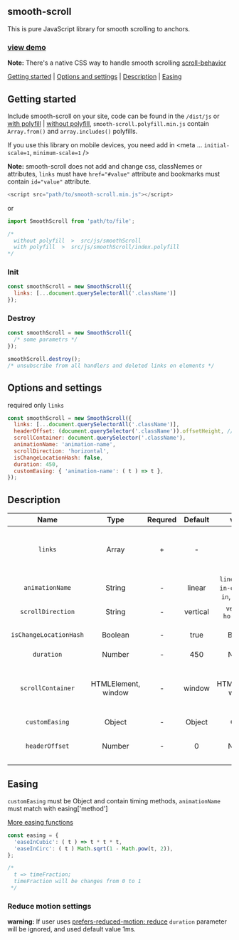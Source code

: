 ## smooth-scroll

This is pure JavaScript library for smooth scrolling to anchors.

### [view demo](https://litichevskiy.github.io/smooth-scroll/)

**Note:** There's a native CSS way to handle smooth scrolling
[scroll-behavior](https://developer.mozilla.org/en-US/docs/Web/CSS/scroll-behavior)


[Getting started](#Getting-started) | [Options and settings](#Options-and-settings) | [Description](#Description) | [Easing](#Easing)

## Getting started


Include smooth-scroll on your site, code can be found in the `/dist/js` or [with polyfill](https://github.com/litichevskiy/smooth-scroll/tree/master/dist/js/smooth-scroll-polyfill.min.js) | [without polyfill](https://github.com/litichevskiy/smooth-scroll/tree/master/dist/js/smooth-scroll.min.js), `smooth-scroll.polyfill.min.js` contain `Array.from()` and `array.includes()` polyfills.

If you use this library on mobile devices, you need add in <meta ... `initial-scale=1`,  `minimum-scale=1`  />

**Note:** smooth-scroll does not add and change css, classNemes or attributes, `links` must have `href="#value"` attribute and bookmarks must contain `id="value"` attribute.


```javascript
<script src="path/to/smooth-scroll.min.js"></script>
```
or
```javascript
import SmoothScroll from 'path/to/file';

/*
  without polyfill  >  src/js/smoothScroll
  with polyfill  >  src/js/smoothScroll/index.polyfill
*/
```


### Init

```javascript
const smoothScroll = new SmoothScroll({
  links: [...document.querySelectorAll('.className')]
});
```

### Destroy

```javascript
const smoothScroll = new SmoothScroll({
  /* some parametrs */
});

smoothScroll.destroy();
/* unsubscribe from all handlers and deleted links on elements */
```

## Options and settings

required only `links`

```javascript
const smoothScroll = new SmoothScroll({
  links: [...document.querySelectorAll('.className')],
  headerOffset: (document.querySelector('.className')).offsetHeight, // or Number
  scrollContainer: document.querySelector('.className'),
  animationName: 'animation-name',
  scrollDirection: 'horizontal',
  isChangeLocationHash: false,
  duration: 450,
  customEasing: { 'animation-name': ( t ) => t },
});

```

## Description


|Name|Type|Requred|Default|values|Description|
|:-:|:-:|:-:|:-:|:-:|:-:|
|`links`|Array|+|-|-| Item must be HTMLElement and contain `href="#some-value"` attribute with value |
|`animationName`|String|-|linear|`linear`, `ease-in-out`, `ease-in`, `ease-out`|[See reduce-motion-settings](#Reduce-motion-settings)|
|`scrollDirection`|String|-|vertical|`vertical`, `horizontal`|-|
|`isChangeLocationHash`|Boolean|-|true|Boolean|add to browser history, and change `location.hash`|
|`duration`|Number|-|450|Number|time in ms, min 1 |
|`scrollContainer`|HTMLElement, window|-|window|HTMLElement, window|if `scrollContainer` not `window`, container must have `width` or `heights` depending on `scrollDirection` and correctly `overflow` |
|`customEasing`|Object|-|Object|Object|[See Easing](#Easing)|
|`headerOffset`|Number|-|0|Number|if navigation have 'fixed' or 'sticky' position, you can add `headerOffset: HTMLElement.offsetHeight`|


## Easing

`customEasing` must be Object and contain timing methods, `animationName` must match with easing['method']

[More easing functions](https://easings.net/)

```javascript
const easing = {
  'easeInCubic': ( t ) => t * t * t,
  'easeInCirc': ( t ) Math.sqrt(1 - Math.pow(t, 2)),
};

/*
  t => timeFraction;
  timeFraction will be changes from 0 to 1
 */
```


### Reduce motion settings

**warning:** If user uses [prefers-reduced-motion: reduce](https://developer.mozilla.org/en-US/docs/Web/CSS/@media/prefers-reduced-motion) `duration` parameter will be ignored, and used default value 1ms.